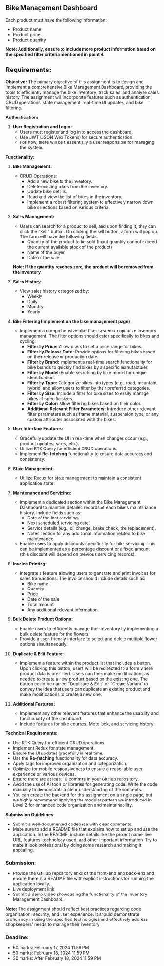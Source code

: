 ## Bike **Management Dashboard**

Each product must have the following information:

- Product name
- Product price
- Product quantity

**Note: Additionally, ensure to include more product information based on the specified filter criteria mentioned in point 4.**

## **Requirements:**

**Objective:**
The primary objective of this assignment is to design and implement a comprehensive Bike Management Dashboard, providing the tools to efficiently manage the bike inventory, track sales, and analyze sales history. The assignment will incorporate features such as authentication, CRUD operations, state management, real-time UI updates, and bike filtering.

**Authentication:**

1. **User Registration and Login:**
    - Users must register and log in to access the dashboard.
    - Use JWT (JSON Web Tokens) for secure authentication.
    - For now, there will be t essentially a user responsible for managing the system.

**Functionality:**

1. **Bike Management:**
    - CRUD Operations:
        - Add a new bike to the inventory.
        - Delete existing bikes from the inventory.
        - Update bike details.
        - Read and view the list of bikes in the inventory.
        - Implement a robust filtering system to effectively narrow down bike selections based on various criteria.
2. **Sales Management:**
    - Users can search for a product to sell, and upon finding it, they can click the "Sell" button. On clicking the sell button, a form will pop up. The form will have the following fields:
        - Quantity of the product to be sold (Input quantity cannot exceed the current available stock of the product)
        - Name of the buyer
        - Date of the sale
    
    **Note: If the quantity reaches zero, the product will be removed from the inventory.**
    
3. **Sales History:**
    - View sales history categorized by:
        - Weekly
        - Daily
        - Monthly
        - Yearly
4. **Bike Filtering (Implement on the bike management page)**
    - Implement a comprehensive bike filter system to optimize inventory management. The filter options should cater specifically to bikes and cycling:
        - **Filter by Price:** Allow users to set a price range for bikes.
        - **Filter by Release Date:** Provide options for filtering bikes based on their release or production date.
        - **Filter by Brand:** Implement a real-time search functionality for bike brands to quickly find bikes by a specific manufacturer.
        - **Filter by Model:** Enable searching by bike model for unique identification.
        - **Filter by Type:** Categorize bikes into types (e.g., road, mountain, hybrid) and allow users to filter by their preferred categories.
        - **Filter by Size:** Include a filter for bike sizes to easily manage bikes of specific sizes.
        - **Filter by Color:** Allow filtering bikes based on their color.
        - **Additional Relevant Filter Parameters:** Introduce other relevant filter parameters such as frame material, suspension type, or any custom attributes associated with the bikes.
5. **User Interface Features:**
    - Gracefully update the UI in real-time when changes occur (e.g., product updates, sales, etc.).
    - Utilize RTK Query for efficient CRUD operations.
    - Implement **Re-fetching** functionality to ensure data accuracy and consistency.
6. **State Management:**
    - Utilize Redux for state management to maintain a consistent application state.
7. **Maintenance and Servicing:**
    - Implement a dedicated section within the Bike Management Dashboard to maintain detailed records of each bike's maintenance history. Include fields such as:
        - Date of the last servicing.
        - Next scheduled servicing date.
        - Service details (e.g., oil change, brake check, tire replacement).
        - Notes section for any additional information related to bike maintenance.
    - Enable users to apply discounts specifically for bike servicing. This can be implemented as a percentage discount or a fixed amount (this discount will depend on previous servicing records).
8. **Invoice Printing:**
    - Integrate a feature allowing users to generate and print invoices for sales transactions. The invoice should include details such as:
        - Bike name
        - Quantity
        - Price
        - Date of the sale
        - Total amount
        - Any additional relevant information.
9. **Bulk Delete Product Options:**
    - Enable users to efficiently manage their inventory by implementing a bulk delete feature for the flowers.
    - Provide a user-friendly interface to select and delete multiple flower options simultaneously.
10. **Duplicate & Edit Feature:**
    - Implement a feature within the product list that includes a button. Upon clicking this button, users will be redirected to a form where product data is pre-filled. Users can then make modifications as needed to create a new product based on the existing one. The button could be named "Duplicate & Edit" or "Create Variant" to convey the idea that users can duplicate an existing product and make modifications to create a new one.
11. **Additional Features:**
    - Implement any other relevant features that enhance the usability and functionality of the dashboard.
    - Include features for bike courses, Moto lock, and servicing history.

**Technical Requirements:**

- Use RTK Query for efficient CRUD operations.
- Implement Redux for state management.
- Ensure the UI updates gracefully in real time.
- Use the **Re-fetching** functionality for data accuracy.
- Apply tags for improved organization and categorization.
- Optimize for mobile responsiveness to ensure a reasonable user experience on various devices.
- Ensure there are at least 10 commits in your GitHub repository.
- Avoid the use of AI tools or libraries for generating code. Write the code manually to demonstrate a clear understanding of the concepts.
- You can create the backend for this assignment on a single page, but we highly recommend applying the modular pattern we introduced in Level 2 for enhanced code organization and maintainability.

**Submission Guidelines:**

- Submit a well-documented codebase with clear comments.
- Make sure to add a README file that explains how to set up and use the application. In the README, include details like the project name, live URL, features, technology used, and other important information. Try to make it look professional by doing some research and making it appealing.

### **Submission:**

- Provide the GitHub repository links of the front-end and back-end and ensure there is a README file with explicit instructions for running the application locally.
- Live deployment link
- Submit a demo video showcasing the functionality of the Inventory Management Dashboard.

**Note:**
The assignment should reflect best practices regarding code organization, security, and user experience. It should demonstrate proficiency in using the specified technologies and effectively address shopkeepers' needs to manage their inventory.

### **Deadline:**

- 60 marks: February 17, 2024 11.59 PM
- 50 marks: February 18, 2024 11.59 PM
- 30 marks: After February 18, 2024 11.59 PM